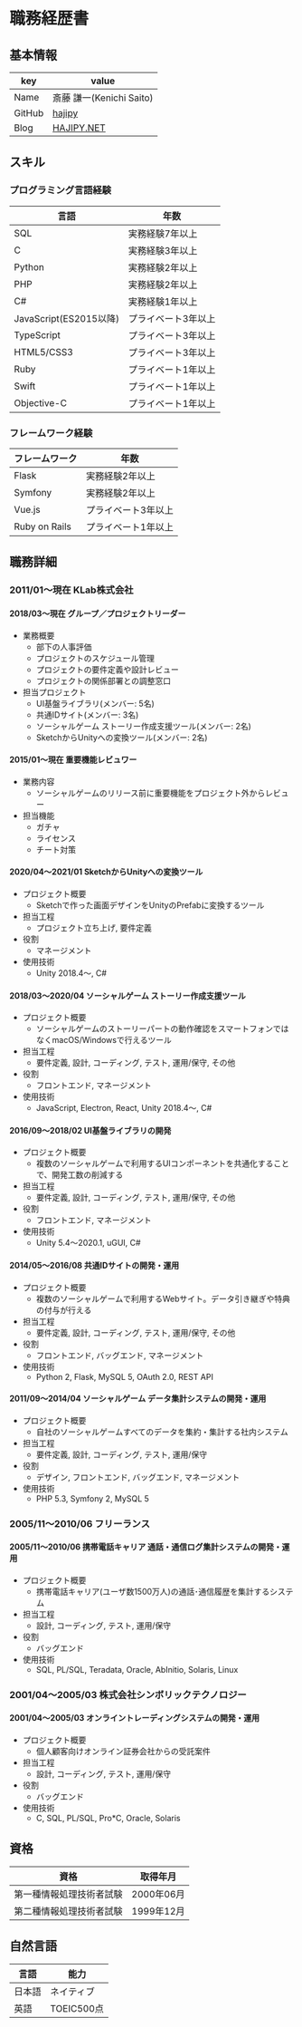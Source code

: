 # 職務経歴書

## 基本情報

|key|value|
|---|-----|
|Name|斎藤 謙一(Kenichi Saito)|
|GitHub|[hajipy](https://github.com/hajipy)|
|Blog|[HAJIPY.NET](https://hajipy.net/)|

## スキル

### プログラミング言語経験

|言語|年数|
|---|-----|
|SQL|実務経験7年以上|
|C|実務経験3年以上|
|Python|実務経験2年以上|
|PHP|実務経験2年以上|
|C#|実務経験1年以上|
|JavaScript(ES2015以降)|プライベート3年以上|
|TypeScript|プライベート3年以上|
|HTML5/CSS3|プライベート3年以上|
|Ruby|プライベート1年以上|
|Swift|プライベート1年以上|
|Objective-C|プライベート1年以上|

### フレームワーク経験

|フレームワーク|年数|
|---|-----|
|Flask|実務経験2年以上|
|Symfony|実務経験2年以上|
|Vue.js|プライベート3年以上|
|Ruby on Rails|プライベート1年以上|

## 職務詳細

### 2011/01〜現在 KLab株式会社

#### 2018/03〜現在 グループ／プロジェクトリーダー

- 業務概要
    - 部下の人事評価
    - プロジェクトのスケジュール管理
    - プロジェクトの要件定義や設計レビュー
    - プロジェクトの関係部署との調整窓口
- 担当プロジェクト
    - UI基盤ライブラリ(メンバー: 5名)
    - 共通IDサイト(メンバー: 3名)
    - ソーシャルゲーム ストーリー作成支援ツール(メンバー: 2名)
    - SketchからUnityへの変換ツール(メンバー: 2名)

#### 2015/01〜現在 重要機能レビュワー

- 業務内容
    - ソーシャルゲームのリリース前に重要機能をプロジェクト外からレビュー
- 担当機能
    - ガチャ
    - ライセンス
    - チート対策

#### 2020/04〜2021/01 SketchからUnityへの変換ツール

- プロジェクト概要
    - Sketchで作った画面デザインをUnityのPrefabに変換するツール
- 担当工程
    - プロジェクト立ち上げ, 要件定義
- 役割
    - マネージメント
- 使用技術
    - Unity 2018.4〜, C#

#### 2018/03〜2020/04 ソーシャルゲーム ストーリー作成支援ツール

- プロジェクト概要
    - ソーシャルゲームのストーリーパートの動作確認をスマートフォンではなくmacOS/Windowsで行えるツール
- 担当工程
    - 要件定義, 設計, コーディング, テスト, 運用/保守, その他
- 役割
    - フロントエンド, マネージメント
- 使用技術
    - JavaScript, Electron, React, Unity 2018.4〜, C#

#### 2016/09〜2018/02 UI基盤ライブラリの開発

- プロジェクト概要
    - 複数のソーシャルゲームで利用するUIコンポーネントを共通化することで、開発工数の削減する
- 担当工程
    - 要件定義, 設計, コーディング, テスト, 運用/保守, その他
- 役割
    - フロントエンド, マネージメント
- 使用技術
    - Unity 5.4〜2020.1, uGUI, C#

#### 2014/05〜2016/08 共通IDサイトの開発・運用

- プロジェクト概要
    - 複数のソーシャルゲームで利用するWebサイト。データ引き継ぎや特典の付与が行える
- 担当工程
    - 要件定義, 設計, コーディング, テスト, 運用/保守, その他
- 役割
    - フロントエンド, バッグエンド, マネージメント
- 使用技術
    - Python 2, Flask, MySQL 5, OAuth 2.0, REST API

#### 2011/09〜2014/04 ソーシャルゲーム データ集計システムの開発・運用

- プロジェクト概要
    - 自社のソーシャルゲームすべてのデータを集約・集計する社内システム
- 担当工程
    - 要件定義, 設計, コーディング, テスト, 運用/保守
- 役割
    - デザイン, フロントエンド, バッグエンド, マネージメント
- 使用技術
    - PHP 5.3, Symfony 2, MySQL 5

### 2005/11〜2010/06 フリーランス

#### 2005/11〜2010/06 携帯電話キャリア 通話・通信ログ集計システムの開発・運用

- プロジェクト概要
    - 携帯電話キャリア(ユーザ数1500万人)の通話･通信履歴を集計するシステム
- 担当工程
    - 設計, コーディング, テスト, 運用/保守
- 役割
    - バッグエンド
- 使用技術
    - SQL, PL/SQL, Teradata, Oracle, AbInitio, Solaris, Linux

### 2001/04〜2005/03 株式会社シンボリックテクノロジー

#### 2001/04〜2005/03 オンライントレーディングシステムの開発・運用

- プロジェクト概要
    - 個人顧客向けオンライン証券会社からの受託案件
- 担当工程
    - 設計, コーディング, テスト, 運用/保守
- 役割
    - バッグエンド
- 使用技術
    - C, SQL, PL/SQL, Pro*C, Oracle, Solaris

## 資格

|資格|取得年月|
|---|-----|
|第一種情報処理技術者試験|2000年06月|
|第二種情報処理技術者試験|1999年12月|

## 自然言語

|言語|能力|
|---|-----|
|日本語|ネイティブ|
|英語|TOEIC500点|
